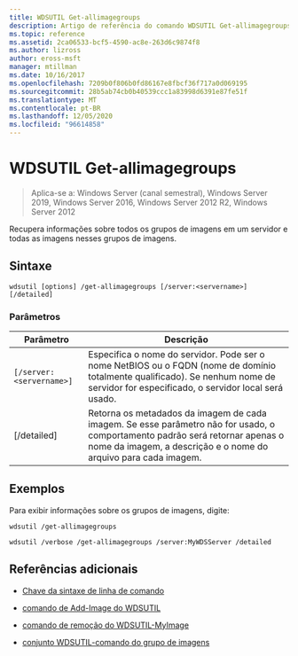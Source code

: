```yaml
---
title: WDSUTIL Get-allimagegroups
description: Artigo de referência do comando WDSUTIL Get-allimagegroups, que recupera informações sobre todos os grupos de imagens em um servidor e todas as imagens nesses grupos de imagens.
ms.topic: reference
ms.assetid: 2ca06533-bcf5-4590-ac8e-263d6c9874f8
ms.author: lizross
author: eross-msft
manager: mtillman
ms.date: 10/16/2017
ms.openlocfilehash: 7209b0f806b0fd86167e8fbcf36f717a0d069195
ms.sourcegitcommit: 28b5ab74cb0b40539ccc1a83998d6391e87fe51f
ms.translationtype: MT
ms.contentlocale: pt-BR
ms.lasthandoff: 12/05/2020
ms.locfileid: "96614858"
---
```

# <a name="wdsutil-get-allimagegroups"></a>WDSUTIL Get-allimagegroups

> Aplica-se a: Windows Server (canal semestral), Windows Server 2019, Windows Server 2016, Windows Server 2012 R2, Windows Server 2012

Recupera informações sobre todos os grupos de imagens em um servidor e todas as imagens nesses grupos de imagens.

## <a name="syntax"></a>Sintaxe

```
wdsutil [options] /get-allimagegroups [/server:<servername>] [/detailed]
```

### <a name="parameters"></a>Parâmetros

| Parâmetro | Descrição |
|--|--|
| `[/server:<servername>]` | Especifica o nome do servidor. Pode ser o nome NetBIOS ou o FQDN (nome de domínio totalmente qualificado). Se nenhum nome de servidor for especificado, o servidor local será usado. |
| [/detailed] | Retorna os metadados da imagem de cada imagem. Se esse parâmetro não for usado, o comportamento padrão será retornar apenas o nome da imagem, a descrição e o nome do arquivo para cada imagem. |

## <a name="examples"></a>Exemplos

Para exibir informações sobre os grupos de imagens, digite:

```
wdsutil /get-allimagegroups
```

```
wdsutil /verbose /get-allimagegroups /server:MyWDSServer /detailed
```

## <a name="additional-references"></a>Referências adicionais

- [Chave da sintaxe de linha de comando](command-line-syntax-key.md)

- [comando de Add-Image do WDSUTIL](wdsutil-add-imagegroup.md)

- [comando de remoção do WDSUTIL-MyImage](wdsutil-remove-imagegroup.md)

- [conjunto WDSUTIL-comando do grupo de imagens](wdsutil-set-imagegroup.md)
